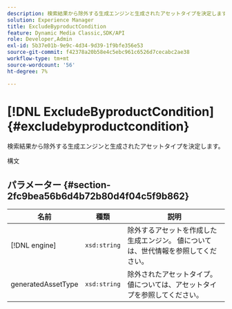 ```yaml
---
description: 検索結果から除外する生成エンジンと生成されたアセットタイプを決定します。
solution: Experience Manager
title: ExcludeByproductCondition
feature: Dynamic Media Classic,SDK/API
role: Developer,Admin
exl-id: 5b37e01b-9e9c-4d34-9d39-1f9bfe356e53
source-git-commit: f42378a20b58e4c5ebc961c6526d7cecabc2ae38
workflow-type: tm+mt
source-wordcount: '56'
ht-degree: 7%

---
```


# [!DNL ExcludeByproductCondition]{#excludebyproductcondition}

検索結果から除外する生成エンジンと生成されたアセットタイプを決定します。

構文

## パラメーター {#section-2fc9bea56b6d4b72b80d4f04c5f9b862}

| 名前 | 種類 | 説明 |
|---|---|---|
| [!DNL engine] | `xsd:string` | 除外するアセットを作成した生成エンジン。 値については、世代情報を参照してください。 |
| generatedAssetType | `xsd:string` | 除外されたアセットタイプ。 値については、アセットタイプを参照してください。 |
